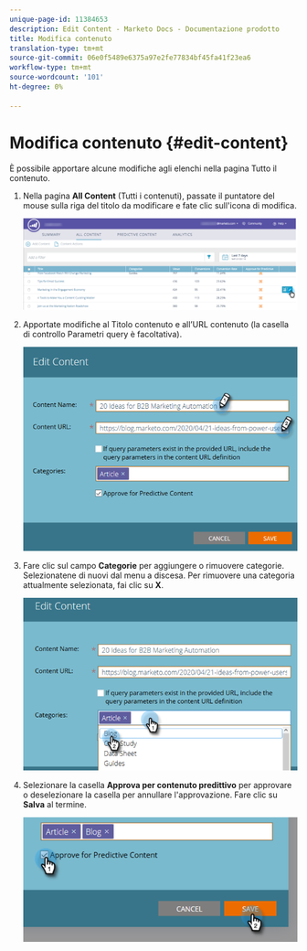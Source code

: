```yaml
---
unique-page-id: 11384653
description: Edit Content - Marketo Docs - Documentazione prodotto
title: Modifica contenuto
translation-type: tm+mt
source-git-commit: 06e0f5489e6375a97e2fe77834bf45fa41f23ea6
workflow-type: tm+mt
source-wordcount: '101'
ht-degree: 0%

---
```



# Modifica contenuto {#edit-content}

È possibile apportare alcune modifiche agli elenchi nella pagina Tutto il contenuto.

1. Nella pagina **All Content** (Tutti i contenuti), passate il puntatore del mouse sulla riga del titolo da modificare e fate clic sull&#39;icona di modifica.

   ![](assets/image2017-10-3-9-3a8-3a1.png)

1. Apportate modifiche al Titolo contenuto e all’URL contenuto (la casella di controllo Parametri query è facoltativa).

   ![](assets/edit-content-2.png)

1. Fare clic sul campo **Categorie** per aggiungere o rimuovere categorie. Selezionatene di nuovi dal menu a discesa. Per rimuovere una categoria attualmente selezionata, fai clic su **X**.

   ![](assets/edit-content-3.png)

1. Selezionare la casella **Approva per contenuto predittivo** per approvare o deselezionare la casella per annullare l&#39;approvazione. Fare clic su **Salva** al termine.

   ![](assets/edit-content-4.png)
